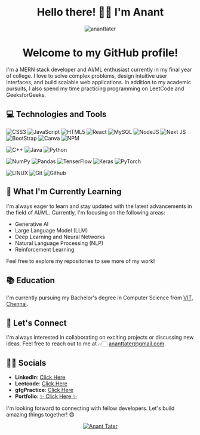 <h1 align="center"> Hello there! 👋🏻 I'm Anant </h1>

<p align="center"> <img src="https://komarev.com/ghpvc/?username=ananttater&label=Profile%20views&color=0e75b6&style=flat" alt="ananttater" /> </p>

<h1 align="center"> Welcome to my GitHub profile! </h1>

I'm a MERN stack developer and AI/ML enthusiast currently in my final year of college. I love to solve complex problems, design intuitive user interfaces, and build scalable web applications. 
In addition to my academic pursuits, I also spend my time practicing programming on LeetCode and GeeksforGeeks.

## 💻 Technologies and Tools

![CSS3](https://img.shields.io/badge/css3-%231572B6.svg?style=for-the-badge&logo=css3&logoColor=white) ![JavaScript](https://img.shields.io/badge/javascript-%23323330.svg?style=for-the-badge&logo=javascript&logoColor=%23F7DF1E) ![HTML5](https://img.shields.io/badge/html5-%23E34F26.svg?style=for-the-badge&logo=html5&logoColor=white) ![React](https://img.shields.io/badge/react-%2320232a.svg?style=for-the-badge&logo=react&logoColor=%2361DAFB) ![MySQL](https://img.shields.io/badge/mysql-%2300f.svg?style=for-the-badge&logo=mysql&logoColor=white) ![NodeJS](https://img.shields.io/badge/node.js-6DA55F?style=for-the-badge&logo=node.js&logoColor=white) ![Next JS](https://img.shields.io/badge/Next-black?style=for-the-badge&logo=next.js&logoColor=white) ![BootStrap](https://img.shields.io/badge/Bootstrap-563D7C?style=for-the-badge&logo=bootstrap&logoColor=white) ![Canva](https://img.shields.io/badge/Canva-%2300C4CC.svg?style=for-the-badge&logo=Canva&logoColor=white) ![NPM](https://img.shields.io/badge/NPM-%23000000.svg?style=for-the-badge&logo=npm&logoColor=white) 

![C++](https://img.shields.io/badge/C%2B%2B-00599C?style=for-the-badge&logo=c%2B%2B&logoColor=white) ![Java](https://img.shields.io/badge/java-%23ED8B00.svg?style=for-the-badge&logo=java&logoColor=white) ![Python](https://img.shields.io/badge/python-3670A0?style=for-the-badge&logo=python&logoColor=ffdd54) 

![NumPy](https://img.shields.io/badge/numpy-%23013243.svg?style=for-the-badge&logo=numpy&logoColor=white) ![Pandas](https://img.shields.io/badge/pandas-%23150458.svg?style=for-the-badge&logo=pandas&logoColor=white) ![TenserFlow](https://img.shields.io/badge/TensorFlow-FF6F00?style=for-the-badge&logo=tensorflow&logoColor=white) ![Keras](https://img.shields.io/badge/Keras-%23D00000.svg?style=for-the-badge&logo=Keras&logoColor=white) ![PyTorch](https://img.shields.io/badge/PyTorch-%23EE4C2C.svg?style=for-the-badge&logo=PyTorch&logoColor=white)

 ![LINUX](https://img.shields.io/badge/Linux-FCC624?style=for-the-badge&logo=linux&logoColor=black) ![Git](https://img.shields.io/badge/GIT-E44C30?style=for-the-badge&logo=git&logoColor=white) ![Github](https://img.shields.io/badge/GitHub-100000?style=for-the-badge&logo=github&logoColor=white) 

## 🌱 What I'm Currently Learning

I'm always eager to learn and stay updated with the latest advancements in the field of AI/ML. Currently, I'm focusing on the following areas:

- Generative AI
- Large Language Model (LLM)
- Deep Learning and Neural Networks
- Natural Language Processing (NLP)
- Reinforcement Learning

Feel free to explore my repositories to see more of my work!

## 📚 Education

I'm currently pursuing my Bachelor's degree in Computer Science from [VIT, Chennai](https://chennai.vit.ac.in/).

## 💬 Let's Connect

I'm always interested in collaborating on exciting projects or discussing new ideas. Feel free to reach out to me at 👉🏻 ananttater@gmail.com.

## 🤝🏻 Socials
- **LinkedIn**: [Click Here](https://www.linkedin.com/in/ananttater/)
- **Leetcode**: [Click Here](https://leetcode.com/ananttater/)
- **gfgPractice**: [Click Here](https://auth.geeksforgeeks.org/user/ananttater)
- **Portfolio**: [✨ Click Here ✨](https://ananttater.vercel.app/)

I'm looking forward to connecting with fellow developers. Let's build amazing things together! 😄


<p align="center"><a href="https://github.com/ryo-ma/github-profile-trophy"><img src="https://github-profile-trophy.vercel.app/?username=ananttater&theme=discord&row=2&column=3" alt="Anant Tater"></a></p>

<!-- <img src="https://github-profile-summary-cards.vercel.app/api/cards/profile-details?username=ananttater&theme=solarized_dark"  display=block width=100% height=auto alt="1"> -->

